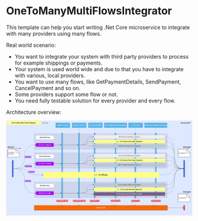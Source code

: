 # OneToManyMultiFlowsIntegrator

This template can help you start writing .Net Core microservice to integrate with many providers using many flows.

Real world scenario:
* You want to integrate your system with third party providers to process for example shippings or payments.
* Your system is used world wide and due to that you have to integrate with various, local providers.
* You want to use many flows, like GetPaymentDetails, SendPayment, CancelPayment and so on.
* Some providers support some flow or not.
* You need fully testable solution for every provider and every flow.

Architecture overview:

![alt text](https://github.com/szubajak/one-to-many-flows-integrator/blob/master/overview.jpg)
